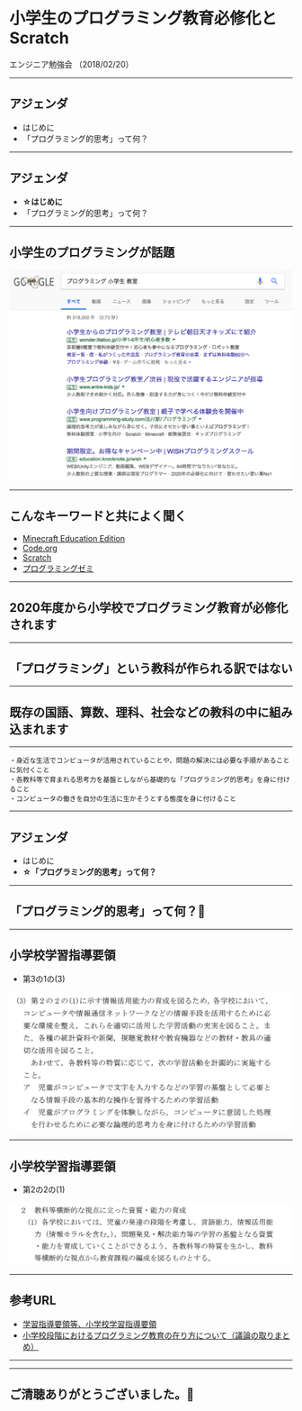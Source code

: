 # 小学生のプログラミング教育必修化とScratch
エンジニア勉強会 （2018/02/20）

---

## アジェンダ
- はじめに
- 「プログラミング的思考」って何？

---

## アジェンダ
- **☆はじめに**
- 「プログラミング的思考」って何？

---

## 小学生のプログラミングが話題

![Google 検索](./pic3.png)

---

## こんなキーワードと共によく聞く
- [Minecraft Education Edition](https://education.minecraft.net/)
- [Code.org](https://studio.code.org/)
- [Scratch](https://scratch.mit.edu/)
- [プログラミングゼミ](https://programmingzemi.com/)

---

## 2020年度から小学校でプログラミング教育が必修化されます

---

## 「プログラミング」という教科が作られる訳ではない

---

## 既存の国語、算数、理科、社会などの教科の中に組み込まれます

---

```
・身近な生活でコンピュータが活用されていることや、問題の解決には必要な手順があることに気付くこと
・各教科等で育まれる思考力を基盤としながら基礎的な「プログラミング的思考」を身に付けること
・コンピュータの働きを自分の生活に生かそうとする態度を身に付けること
```

---

## アジェンダ
- はじめに
- **☆「プログラミング的思考」って何？**

---

## 「プログラミング的思考」って何？🤔

---

## 小学校学習指導要領
- 第3の1の(3)

![第3の1の(3)](./pic1.png)

---

## 小学校学習指導要領
- 第2の2の(1)

![第2の2の(1)](./pic2.png)

---


## 参考URL
- [学習指導要領等、小学校学習指導要領](http://www.mext.go.jp/a_menu/shotou/new-cs/1384661.htm)
- [小学校段階におけるプログラミング教育の在り方について（議論の取りまとめ）](http://www.mext.go.jp/b_menu/shingi/chousa/shotou/122/attach/1372525.htm)

---

---

## ご清聴ありがとうございました。🙇
